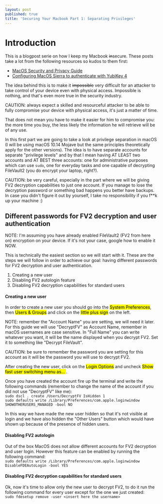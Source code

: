 ```yaml
---
layout: post
published: true
title: 'Securing Your Macbook Part 1: Separating Privileges'
---
```

# Introduction

This is a blogpost serie on how I keep my Macbook ~~in~~secure. These posts take a lot from the following resources so kudos to them first:

- [MacOS Security and Privacy Guide ](https://github.com/drduh/macOS-Security-and-Privacy-Guide)
- [Configuring MacOS Sierra to authenticate with YubiKey 4](https://medium.com/@ellenbeldner/configuring-macos-sierra-to-authenticate-with-yubikey-4-876a8ab81e07)

The idea behind this is to make it ~~impossible~~ very difficult for an attacker to take control of your device even with physical access. Impossible is nothing, and that's even more true in the security industry. 

<p class="alert alert-warning">
    <span class="label label-warning">CAUTION:</span> always expect a skilled and resourceful attacker to be able to fully compromise your device with physical access, it's just a matter of time.
</p>

That does not mean you have to make it easier for him to compromise you: the more time you buy, the less likely the information he will retrieve will be of any use.

In this first part we are going to take a look at privilege separation in macOS (I will be using macOS 10.14 Mojave but the same principles theoretically apply for the other versions). The idea is to have separate accounts for separate "privilege levels" and by that I mean having AT LEAST two accounts and AT BEST three accounts: one for administrative purposes which can use `sudo`, one for everyday tasks and one capable of decrypting FileVault2 (you do encrypt your laptop, right?).


<p class="alert alert-warning">
    <span class="label label-warning">CAUTION:</span> be very careful, especially in the part where we will be giving FV2 decryption capabilities to just one account. If you manage to lose the decryption password or something bad happens you better have backups. In case you didn't figure it out by yourself, I take no responsibility if you f**k up your machine :)
</p>


## Different passwords for FV2 decryption and user authentication
<p class="alert alert-info">
    <span class="label label-info">NOTE:</span> I'm assuming you have already enabled FileVault2 (FV2 from here on) encryption on your device. If it's not your case, google how to enable it NOW.
</p>

This is technically the easiest section so we will start with it. These are the steps we will follow in order to achieve our goal: having different passwords for FV2 decryption and user authentication.

1. Creating a new user
2. Disabling FV2 autologin feature
3. Disabling FV2 decryption capabilities for standard users


#### Creating a new user
In order to create a new user you should go into the <mark>System Preferences</mark>, then <mark>Users & Groups</mark> and click on the <mark>little plus sign</mark> on the left.

<p class="alert alert-info">
    <span class="label label-info">NOTE:</span> remember the "Account Name" you are setting, we will need it later. For this guide we will use "DecryptFV" as Account Name, remember in macOS usernames are case sensitive. In "Full Name" you can write whatever you want, it will be the name displayed when you decrypt FV2. Set it to something like "Decrypt FileVault".
</p>

<p class="alert alert-warning">
    <span class="label label-warning">CAUTION:</span> be sure to remember the password you are setting for this account as it will be the password you will use to decrypt FV2.
</p>

After creating the new user, click on the <mark>Login Options</mark> and uncheck <mark>Show fast user switching menu as... </mark>.

Once you have created the account fire up the terminal and write the following commands (remember to change the name of the account if you did not use "DecryptFV" like me):  
`sudo dscl . create /Users/DecryptFV IsHidden 1`  
`sudo defaults write /Library/Preferences/com.apple.loginwindow SHOWOTHERUSERS_MANAGED -bool NO`  

In this way we have made the new user hidden so that it's not visible at login and we have also hidden the "Other Users" button which would have shown up because of the presence of hidden users.


#### Disabling FV2 autologin
Out of the box MacOS does not allow different accounts for FV2 decryption and user login. However this feature can be enabled by running the following command:  
`sudo defaults write /Library/Preferences/com.apple.loginwindow DisableFDEAutoLogin -bool YES`  


#### Disabling FV2 decryption capabilities for standard users
Ok, now it's time to allow only the new user to decrypt FV2, to do it run the following command for every user except for the one we just created:  
`sudo fdesetup remove -user <insert here the username>`




